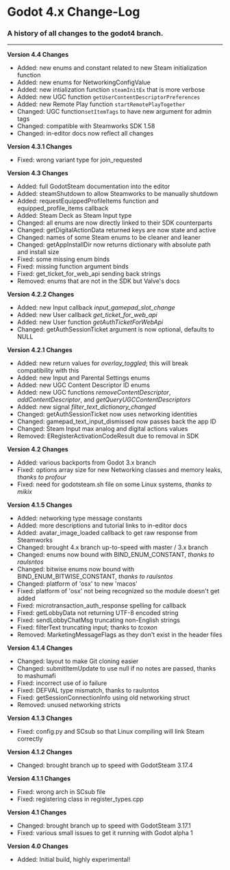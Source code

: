 # Godot 4.x Change-Log

### A history of all changes to the **godot4** branch.

---

**Version 4.4 Changes**

- Added: new enums and constant related to new Steam initialization function
- Added: new enums for NetworkingConfigValue
- Added: new intialization function `steamInitEx` that is more verbose
- Added: new UGC function `getUserContentDescriptorPreferences`
- Added: new Remote Play function `startRemotePlayTogether`
- Changed: UGC function`setItemTags` to have new argument for admin tags
- Changed: compatible with Steamworks SDK 1.58
- Changed: in-editor docs now reflect all changes

**Version 4.3.1 Changes**

- Fixed: wrong variant type for join_requested

**Version 4.3 Changes**

- Added: full GodotSteam documentation into the editor
- Added: steamShutdown to allow Steamworks to be manually shutdown
- Added: requestEquippedProfileItems function and equipped_profile_items callback
- Added: Steam Deck as Steam Input type
- Changed: all enums are now directly linked to their SDK counterparts
- Changed: getDigitalActionData returned keys are now state and active
- Changed: names of some Steam enums to be cleaner and leaner
- Changed: getAppInstallDir now returns dictionary with absolute path and install size
- Fixed: some missing enum binds
- Fixed: missing function argument binds
- Fixed: get_ticket_for_web_api sending back strings
- Removed: enums that are not in the SDK but Valve's docs

**Version 4.2.2 Changes**

- Added: new Input callback _input_gamepad_slot_change_
- Added: new User callback _get_ticket_for_web_api_
- Added: new User function _getAuthTicketForWebApi_
- Changed: getAuthSessionTicket argument is now optional, defaults to NULL

**Version 4.2.1 Changes**

- Added: new return values for _overlay_toggled_; this will break compatibility with this
- Added: new Input and Parental Settings enums
- Added: new UGC Content Descriptor ID enums
- Added: new UGC functions _removeContentDescriptor_, _addContentDescriptor_, and _getQueryUGCContentDescriptors_
- Added: new signal _filter_text_dictionary_changed_
- Changed: getAuthSessionTicket now uses networking identities
- Changed: gamepad_text_input_dismissed now passes back the app ID
- Changed: Steam Input max analog and digital actions values
- Removed: ERegisterActivationCodeResult due to removal in SDK

**Version 4.2 Changes**

* Added: various backports from Godot 3.x branch
* Fixed: options array size for new Networking classes and memory leaks, _thanks to profour_
* Fixed: need for godotsteam.sh file on some Linux systems, _thanks to mikix_

**Version 4.1.5 Changes**

* Added: networking type message constants
* Added: more descriptions and tutorial links to in-editor docs
* Added: avatar_image_loaded callback to get raw response from Steamworks
* Changed: brought 4.x branch up-to-speed with master / 3.x branch
* Changed: enums now bound with BIND_ENUM_CONSTANT, _thanks to raulsntos_
* Changed: bitwise enums now bound with BIND_ENUM_BITWISE_CONSTANT, _thanks to raulsntos_
* Changed: platform of 'osx' to new 'macos'
* Fixed: platform of 'osx' not being recognized so the module doesn't get added
* Fixed: microtransaction_auth_response spelling for callback
* Fixed: getLobbyData not returning UTF-8 encoded string
* Fixed: sendLobbyChatMsg truncating non-English strings
* Fixed: filterText truncating input; thanks to _tcoxon_
* Removed: MarketingMessageFlags as they don't exist in the header files

**Version 4.1.4 Changes**

* Changed: layout to make Git cloning easier
* Changed: submitItemUpdate to use null if no notes are passed, thanks to mashumafi
* Fixed: incorrect use of io failure
* Fixed: DEFVAL type mismatch, thanks to raulsntos
* Fixed: getSessionConnectionInfo using old networking struct
* Removed: unused networking stricts

**Version 4.1.3 Changes**

* Fixed: config.py and SCsub so that Linux compiling will link Steam correctly

**Version 4.1.2 Changes**

* Changed: brought branch up to speed with GodotSteam 3.17.4

**Version 4.1.1 Changes**

* Fixed: wrong arch in SCsub file
* Fixed: registering class in register_types.cpp

**Version 4.1 Changes**

* Changed: brought branch up to speed with GodotSteam 3.17.1
* Fixed: various small issues to get it running with Godot alpha 1

**Version 4.0 Changes**

* Added: Initial build, highly experimental!
